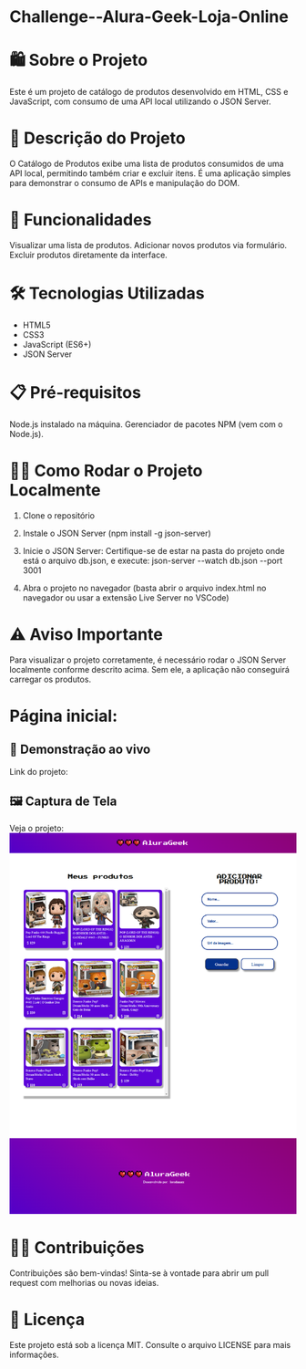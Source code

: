 # Challenge--Alura-Geek-Loja-Online
# 🛍️ Sobre o Projeto
Este é um projeto de catálogo de produtos desenvolvido em HTML, CSS e JavaScript, com consumo de uma API local utilizando o JSON Server.

# 📖 Descrição do Projeto
O Catálogo de Produtos exibe uma lista de produtos consumidos de uma API local, permitindo também criar e excluir itens. É uma aplicação simples para demonstrar o consumo de APIs e manipulação do DOM.

# 🚀 Funcionalidades
Visualizar uma lista de produtos.
Adicionar novos produtos via formulário.
Excluir produtos diretamente da interface.

# 🛠️ Tecnologias Utilizadas
- HTML5
- CSS3
- JavaScript (ES6+)
- JSON Server

# 📋 Pré-requisitos
Node.js instalado na máquina.
Gerenciador de pacotes NPM (vem com o Node.js).

# 🧑‍💻 Como Rodar o Projeto Localmente
1. Clone o repositório

2. Instale o JSON Server (npm install -g json-server)


3. Inicie o JSON Server: 
Certifique-se de estar na pasta do projeto onde está o arquivo db.json, e execute:
json-server --watch db.json --port 3001

4. Abra o projeto no navegador (basta abrir o arquivo index.html no navegador ou usar a extensão Live Server no VSCode)


# ⚠️ Aviso Importante

Para visualizar o projeto corretamente, é necessário rodar o JSON Server localmente conforme descrito acima. Sem ele, a aplicação não conseguirá carregar os produtos.

# Página inicial:
## 🎥 Demonstração ao vivo
Link do projeto:


## 🖼️ Captura de Tela
Veja o projeto: ![Página inicial do projeto](imagens/alurageek.png)

# 🧑‍💻 Contribuições
Contribuições são bem-vindas! Sinta-se à vontade para abrir um pull request com melhorias ou novas ideias.

# 📝 Licença
Este projeto está sob a licença MIT. Consulte o arquivo LICENSE para mais informações.
